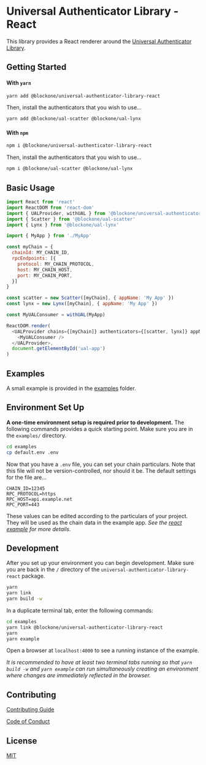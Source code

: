 # Universal Authenticator Library - React

This library provides a React renderer around the [Universal Authenticator Library](https://github.com/EOSIO/universal-authenticator-library/tree/develop/packages/universal-authenticator-library). 

## Getting Started
#### With ``yarn``
```bash
yarn add @blockone/universal-authenticator-library-react
```
Then, install the authenticators that you wish to use...
```bash
yarn add @blockone/ual-scatter @blockone/ual-lynx
```
#### With ``npm``
```bash
npm i @blockone/universal-authenticator-library-react
```
Then, install the authenticators that you wish to use...
```bash
npm i @blockone/ual-scatter @blockone/ual-lynx
```

## Basic Usage
```javascript
import React from 'react'
import ReactDOM from 'react-dom'
import { UALProvider, withUAL } from '@blockone/universal-authenticator-library-react'
import { Scatter } from '@blockone/ual-scatter'
import { Lynx } from '@blockone/ual-lynx'

import { MyApp } from './MyApp'

const myChain = {
  chainId: MY_CHAIN_ID,
  rpcEndpoints: [{
    protocol: MY_CHAIN_PROTOCOL,
    host: MY_CHAIN_HOST,
    port: MY_CHAIN_PORT,
  }]
}

const scatter = new Scatter([myChain], { appName: 'My App' })
const lynx = new Lynx([myChain], { appName: 'My App' })

const MyUALConsumer = withUAL(MyApp)

ReactDOM.render(
  <UALProvider chains={[myChain]} authenticators={[scatter, lynx]} appName={'My App'}>
    <MyUALConsumer />
  </UALProvider>,
  document.getElementById('ual-app')
)
```

## Examples
A small example is provided in the [examples](https://github.com/EOSIO/universal-authenticator-library/tree/develop/packages/universal-authenticator-library-react/examples) folder.

## Environment Set Up
**A one-time environment setup is required prior to development.**  The following commands provides a quick starting point.  Make sure you are in the ``examples/`` directory.
```bash
cd examples
cp default.env .env
```
Now that you have a ``.env`` file, you can set your chain particulars.  Note that this file will not be version-controlled, nor should it be.
The default settings for the file are...
```
CHAIN_ID=12345
RPC_PROTOCOL=https
RPC_HOST=api.example.net
RPC_PORT=443
```
These values can be edited according to the particulars of your project.  They will be used as the chain data in the example app.
*See the [react example](https://github.com/EOSIO/universal-authenticator-library/tree/develop/packages/universal-authenticator-library-react/examples) for more details.*

## Development
After you set up your environment you can begin development.  Make sure you are back in the ``/`` directory of the ``universal-authenticator-library-react`` package.
```bash
yarn
yarn link
yarn build -w
```

In a duplicate terminal tab, enter the following commands:
```bash
cd examples
yarn link @blockone/universal-authenticator-library-react
yarn
yarn example
```

Open a browser at `localhost:4000` to see a running instance of the example.

*It is recommended to have at least two terminal tabs running so that `yarn build -w` and `yarn example` can run simultaneously creating an environment where changes are immediately reflected in the browser.*

## Contributing

[Contributing Guide](https://github.com/EOSIO/universal-authenticator-library/blob/develop/packages/universal-authenticator-library-react/CONTRIBUTING.md)

[Code of Conduct](https://github.com/EOSIO/universal-authenticator-library/blob/develop/packages/universal-authenticator-library-react/CONTRIBUTING.md#conduct)

## License

[MIT](https://github.com/EOSIO/universal-authenticator-library/blob/develop/packages/universal-authenticator-library-react/LICENSE)

